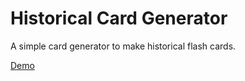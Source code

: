 # Historical Card Generator
A simple card generator to make historical flash cards.

[Demo]([https://duckduckgo.com](https://vivianeasley.github.io/historical-card-generator/))
